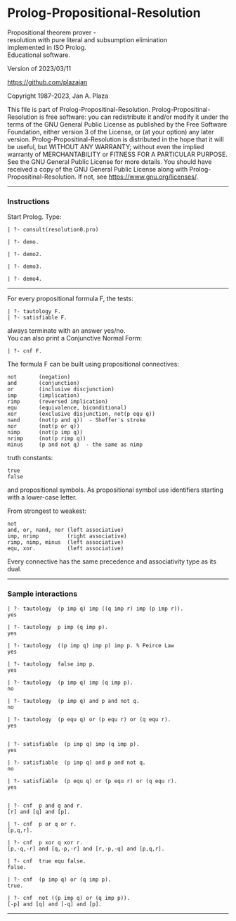 # Prolog-Propositional-Resolution
 
Propositional theorem prover -  
resolution with pure literal and subsumption elimination  
implemented in ISO Prolog.  
Educational software.

Version of 2023/03/11

https://github.com/plazajan
                    
Copyright 1987-2023, Jan A. Plaza

This file is part of Prolog-Propositinal-Resolution.
Prolog-Propositinal-Resolution is free software: you can redistribute it and/or modify it under the terms of the GNU General Public License 
as published by the Free Software Foundation, either version 3 of the License, or (at your option) any later version.
Prolog-Propositinal-Resolution is distributed in the hope that it will be useful, but WITHOUT ANY WARRANTY; 
without even the implied warranty of MERCHANTABILITY or FITNESS FOR A PARTICULAR PURPOSE. See the GNU General Public License for more details.
You should have received a copy of the GNU General Public License along with Prolog-Propositinal-Resolution. If not, see <https://www.gnu.org/licenses/>.

---

### Instructions

Start Prolog.
Type:

    | ?- consult(resolution0.pro)
    
    | ?- demo.
    
    | ?- demo2.
    
    | ?- demo3.
    
    | ?- demo4.
    
---

For every propositional formula F, the tests:  
                    
    | ?- tautology F.                               
    | ?- satisfiable F.    
                                             
always terminate with an answer yes/no.                            
You can also print a Conjunctive Normal Form:   
                   
    | ?- cnf F.             
                                            
The formula F can be built using propositional connectives:   
     
    not       (negation)                           
    and       (conjunction)                        
    or        (inclusive discjunction)             
    imp       (implication)                        
    rimp      (reversed implication)               
    equ       (equivalence, biconditional)         
    xor       (exclusive disjunction, not(p equ q))
    nand      (not(p and q))  - Sheffer's stroke  
    nor       (not(p or q))                        
    nimp      (not(p imp q))                       
    nrimp     (not(p rimp q))                      
    minus     (p and not q)  - the same as nimp    
     
truth constants: 

    true 
    false   
                        
and propositional symbols. 
As propositional symbol use identifiers starting with a lower-case letter. 

From strongest to weakest:

    not           
    and, or, nand, nor (left associative)
    imp, nrimp         (right associative)
    rimp, nimp, minus  (left associative)
    equ, xor.          (left associative)

Every connective has the same precedence and associativity type as its dual.
       
---

### Sample interactions

    | ?- tautology  (p imp q) imp ((q imp r) imp (p imp r)).
    yes
    
    | ?- tautology  p imp (q imp p).
    yes

    | ?- tautology  ((p imp q) imp p) imp p. % Peirce Law
    yes

    | ?- tautology  false imp p.
    yes
    
    | ?- tautology  (p imp q) imp (q imp p). 
    no

    | ?- tautology  (p imp q) and p and not q. 
    no

    | ?- tautology  (p equ q) or (p equ r) or (q equ r). 
    yes


    | ?- satisfiable  (p imp q) imp (q imp p). 
    yes

    | ?- satisfiable  (p imp q) and p and not q. 
    no

    | ?- satisfiable  (p equ q) or (p equ r) or (q equ r). 
    yes


    | ?- cnf  p and q and r.
    [r] and [q] and [p].

    | ?- cnf  p or q or r.
    [p,q,r].

    | ?- cnf  p xor q xor r.
    [p,-q,-r] and [q,-p,-r] and [r,-p,-q] and [p,q,r].

    | ?- cnf  true equ false.
    false.

    | ?- cnf  (p imp q) or (q imp p).
    true.

    | ?- cnf  not ((p imp q) or (q imp p)).
    [-p] and [q] and [-q] and [p].

---


